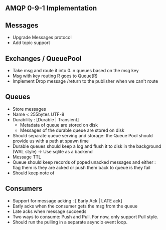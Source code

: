 
## AMQP 0-9-1  Implementation

## Messages
- Upgrade Messages protocol  
- Add topic support

## Exchanges / QueuePool
- Take msg and route it into 0..n queues based on the msg key
- Msg with key routing R goes to Queue(R)
- Implement Drop message /return to the publisher when we can't route
 
## Queues
- Store messages
- Name < 255bytes UTF-8
- Durability :  [Durable | Transient]
    - Metadata of  queue are stored on disk
    - Messages of the durable queue are stored on  disk
- Should separate queue serving and storage: the Queue Pool should provide us with a path at spawn time 
- Durable queues should keep a log and flush it to disk in the background (WAL style) -> Use sqlite as a backend
- Message TTL 
- Queue should keep records of poped unacked messages and either : flag them is they are acked or push them back to queue is they fail
- Should keep note of 

## Consumers
- Support for message acking : [ Early Ack  | LATE ack] 
- Early acks when the consumer gets the msg from the queue
- Late acks when message succeeds
- Two ways to consume: Push and Pull. For now, only support Pull style.
- Should run the pulling in a separate asyncio event loop.